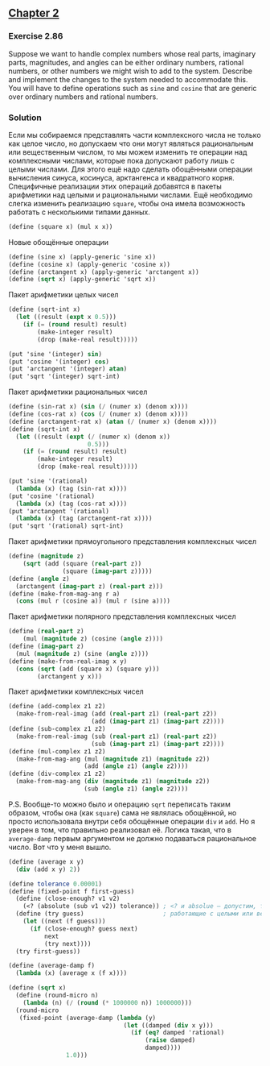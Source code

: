 ## [Chapter 2](../index.md#2-Building-Abstractions-with-Data)

### Exercise 2.86

Suppose we want to handle complex numbers whose real parts, imaginary parts, magnitudes, and angles can be either ordinary numbers, rational numbers, or other numbers we might wish to add to the system. Describe and implement the changes to the system needed to accommodate this. You will have to define operations such as `sine` and `cosine` that are generic over ordinary numbers and rational numbers.

### Solution

Если мы собираемся представлять части комплексного числа не только как целое число, но допускаем что они могут являться рациональным или вещественным числом, то мы можем изменить те операции над комплексными числами, которые пока допускают работу лишь с целыми числами. Для этого ещё надо сделать обощёнными операции вычисления синуса, косинуса, арктангенса и квадратного корня. Специфичные реализации этих операций добавятся в пакеты арифметики над целыми и рациональными числами. Ещё необходимо слегка изменить реализацию `square`, чтобы она имела возможность работать с несколькими типами данных. 

```scheme
(define (square x) (mul x x))
```

Новые обощённые операции

```scheme
(define (sine x) (apply-generic 'sine x))
(define (cosine x) (apply-generic 'cosine x))
(define (arctangent x) (apply-generic 'arctangent x))
(define (sqrt x) (apply-generic 'sqrt x))
```

Пакет арифметики целых чисел

```scheme
(define (sqrt-int x)
  (let ((result (expt x 0.5)))
    (if (= (round result) result)
        (make-integer result)
        (drop (make-real result)))))

(put 'sine '(integer) sin)
(put 'cosine '(integer) cos)
(put 'arctangent '(integer) atan)
(put 'sqrt '(integer) sqrt-int)
```

Пакет арифметики рациональных чисел

```scheme
(define (sin-rat x) (sin (/ (numer x) (denom x))))
(define (cos-rat x) (cos (/ (numer x) (denom x))))
(define (arctangent-rat x) (atan (/ (numer x) (denom x))))
(define (sqrt-int x)
  (let ((result (expt (/ (numer x) (denom x))
                      0.5)))
    (if (= (round result) result)
        (make-integer result)
        (drop (make-real result)))))

(put 'sine '(rational)
  (lambda (x) (tag (sin-rat x))))
(put 'cosine '(rational)
  (lambda (x) (tag (cos-rat x))))
(put 'arctangent '(rational)
  (lambda (x) (tag (arctangent-rat x))))
(put 'sqrt '(rational) sqrt-int)
```

Пакет арифметики прямоугольного представления комплексных чисел

```scheme
(define (magnitude z)
    (sqrt (add (square (real-part z))
               (square (imag-part z)))))
(define (angle z)
  (arctangent (imag-part z) (real-part z)))
(define (make-from-mag-ang r a) 
  (cons (mul r (cosine a)) (mul r (sine a))))
```

Пакет арифметики полярного представления комплексных чисел

```scheme
(define (real-part z)
    (mul (magnitude z) (cosine (angle z))))
(define (imag-part z)
  (mul (magnitude z) (sine (angle z))))
(define (make-from-real-imag x y) 
  (cons (sqrt (add (square x) (square y)))
        (arctangent y x)))
```

Пакет арифметики комплексных чисел

```scheme
(define (add-complex z1 z2)
  (make-from-real-imag (add (real-part z1) (real-part z2))
                       (add (imag-part z1) (imag-part z2))))
(define (sub-complex z1 z2)
  (make-from-real-imag (sub (real-part z1) (real-part z2))
                       (sub (imag-part z1) (imag-part z2))))
(define (mul-complex z1 z2)
  (make-from-mag-ang (mul (magnitude z1) (magnitude z2))
                     (add (angle z1) (angle z2))))
(define (div-complex z1 z2)
  (make-from-mag-ang (div (magnitude z1) (magnitude z2))
                     (sub (angle z1) (angle z2))))
```

P.S. Вообще-то можно было и операцию `sqrt` переписать таким образом, чтобы она (как `square`) сама не являлась обощённой, но просто использовала внутри себя обощённые операции `div` и `add`. Но я уверен в том, что правильно реализовал её. Логика такая, что в `average-damp` первым аргументом не должно подаваться рациональное число. Вот что у меня вышло. 

```scheme
(define (average x y)
  (div (add x y) 2))

(define tolerance 0.00001)
(define (fixed-point f first-guess)
  (define (close-enough? v1 v2)
    (<? (absolute (sub v1 v2)) tolerance)) ; <? и absolue — допустим, тоже обощённые операции,
  (define (try guess)                      ; работающие с целыми или вещественными числами
    (let ((next (f guess)))
      (if (close-enough? guess next)
          next
          (try next))))
  (try first-guess))

(define (average-damp f)
  (lambda (x) (average x (f x))))

(define (sqrt x)
  (define (round-micro n)
    (lambda (n) (/ (round (* 1000000 n)) 1000000)))
  (round-micro
   (fixed-point (average-damp (lambda (y)
                                (let ((damped (div x y)))
                                  (if (eq? damped 'rational)
                                      (raise damped)
                                      damped))))
                1.0)))
```

